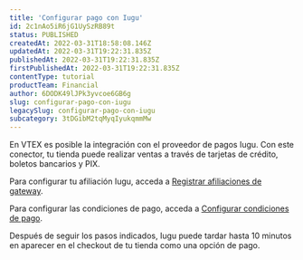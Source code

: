 ```yaml
---
title: 'Configurar pago con Iugu'
id: 2c1nAo5iR6jG1UySzRB89t
status: PUBLISHED
createdAt: 2022-03-31T18:58:08.146Z
updatedAt: 2022-03-31T19:22:31.835Z
publishedAt: 2022-03-31T19:22:31.835Z
firstPublishedAt: 2022-03-31T19:22:31.835Z
contentType: tutorial
productTeam: Financial
author: 6DODK49lJPk3yvcoe6GB6g
slug: configurar-pago-con-iugu
legacySlug: configurar-pago-con-iugu
subcategory: 3tDGibM2tqMyqIyukqmmMw
---
```


En VTEX es posible la integración con el proveedor de pagos Iugu. Con este conector, tu tienda puede realizar ventas a través de tarjetas de crédito, boletos bancarios y PIX.

Para configurar tu afiliación Iugu, acceda a [Registrar afiliaciones de gateway](https://help.vtex.com/es/tutorial/afiliacoes-de-gateway--tutorials_444#).

Para configurar las condiciones de pago, acceda a [Configurar condiciones de pago](https://help.vtex.com/es/tutorial/condicoes-de-pagamento#).

Después de seguir los pasos indicados, Iugu puede tardar hasta 10 minutos en aparecer en el checkout de tu tienda como una opción de pago.
